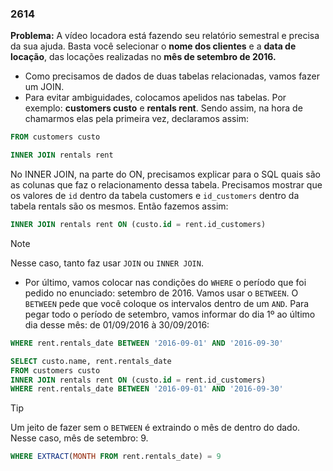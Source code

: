 ### 2614

**Problema:** A vídeo locadora está fazendo seu relatório semestral e precisa da sua ajuda. Basta você selecionar o **nome dos clientes** e a **data de locação**, das locações realizadas no **mês de setembro de 2016.**

- Como precisamos de dados de duas tabelas relacionadas, vamos fazer um JOIN.
- Para evitar ambiguidades, colocamos apelidos nas tabelas. Por exemplo: **customers custo** e **rentals rent**. Sendo assim, na hora de chamarmos elas pela primeira vez, declaramos assim:

```sql
FROM customers custo
```

```sql
INNER JOIN rentals rent
```

No INNER JOIN, na parte do ON, precisamos explicar para o SQL quais são as colunas que faz o relacionamento dessa tabela. Precisamos mostrar que os valores de `id` dentro da tabela customers e  `id_customers` dentro da tabela rentals são os mesmos. Então fazemos assim:

```sql
INNER JOIN rentals rent ON (custo.id = rent.id_customers)
```

>[!NOTE]
>Nesse caso, tanto faz usar `JOIN` ou `INNER JOIN`.

- Por último, vamos colocar nas condições do `WHERE` o período que foi pedido no enunciado: setembro de 2016. Vamos usar o `BETWEEN`. O `BETWEEN` pede que você coloque os intervalos dentro de um `AND`. Para pegar todo o período de setembro, vamos informar do dia 1º ao último dia desse mês: de 01/09/2016 à 30/09/2016:

```sql
WHERE rent.rentals_date BETWEEN '2016-09-01' AND '2016-09-30'
```

```sql
SELECT custo.name, rent.rentals_date
FROM customers custo
INNER JOIN rentals rent ON (custo.id = rent.id_customers)
WHERE rent.rentals_date BETWEEN '2016-09-01' AND '2016-09-30'
```

>[!TIP]
>Um jeito de fazer sem o `BETWEEN` é extraindo o mês de dentro do dado. Nesse caso, mês de setembro: 9.

```sql
WHERE EXTRACT(MONTH FROM rent.rentals_date) = 9
```